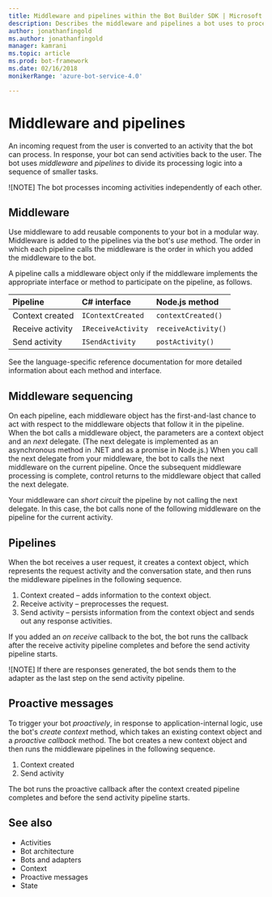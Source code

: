 ```yaml
---
title: Middleware and pipelines within the Bot Builder SDK | Microsoft Docs
description: Describes the middleware and pipelines a bot uses to process activities within the Bot Builder SDK.
author: jonathanfingold
ms.author: jonathanfingold
manager: kamrani
ms.topic: article
ms.prod: bot-framework
ms.date: 02/16/2018
monikerRange: 'azure-bot-service-4.0'

---
```


# Middleware and pipelines

An incoming request from the user is converted to an activity that the bot can process.
In response, your bot can send activities back to the user.
The bot uses _middleware_ and _pipelines_ to divide its processing logic into a sequence of smaller tasks.

![NOTE] The bot processes incoming activities independently of each other.

## Middleware

Use middleware to add reusable components to your bot in a modular way.
Middleware is added to the pipelines via the bot's _use_ method.
The order in which each pipeline calls the middleware is the order in which you added the middleware to the bot.

A pipeline calls a middleware object only if the middleware implements the appropriate interface or method to participate on the pipeline, as follows.

| Pipeline | C# interface | Node.js method |
|:---|:---|:---|
| Context created | `IContextCreated` | `contextCreated()` |
| Receive activity | `IReceiveActivity` | `receiveActivity()` |
| Send activity | `ISendActivity` | `postActivity()` |

See the language-specific reference documentation for more detailed information about each method and interface.

## Middleware sequencing

On each pipeline, each middleware object has the first-and-last chance to act with respect to the middleware objects that follow it in the pipeline.
When the bot calls a middleware object, the parameters are a context object and an _next_ delegate.
(The next delegate is implemented as an asynchronous method in .NET and as a promise in Node.js.)
When you call the next delegate from your middleware, the bot to calls the next middleware on the current pipeline.
Once the subsequent middleware processing is complete, control returns to the middleware object that called the next delegate.

Your middleware can _short circuit_ the pipeline by not calling the next delegate.
In this case, the bot calls none of the following middleware on the pipeline for the current activity.

## Pipelines

When the bot receives a user request, it creates a context object, which  represents the request activity and the conversation state, and then runs the middleware pipelines in the following sequence.

1. Context created – adds information to the context object.
1. Receive activity – preprocesses the request.
1. Send activity – persists information from the context object and sends out any response activities.

If you added an _on receive_ callback to the bot, the bot runs the callback after the receive activity pipeline completes and before the send activity pipeline starts.

![NOTE] If there are responses generated, the bot sends them to the adapter as the last step on the send activity pipeline.

## Proactive messages

To trigger your bot _proactively_, in response to application-internal logic, use the bot's _create context_ method, which takes an existing context object and a _proactive callback_ method.
The bot creates a new context object and then runs the middleware pipelines in the following sequence. 

1. Context created
1. Send activity

The bot runs the proactive callback after the context created pipeline completes and before the send activity pipeline starts.

## See also

- Activities
- Bot architecture
- Bots and adapters
- Context
- Proactive messages
- State
